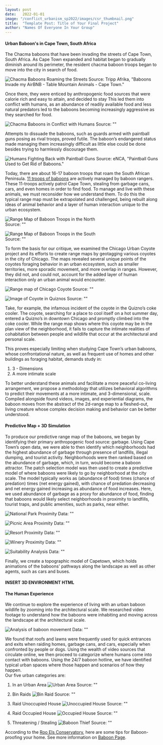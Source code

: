```yaml
---
layout: post
date:   2022-01-01
image: "/conflict_urbanism_sp2022/images/csr_thumbnail.png"
title:  "Template Post: Title of Your Final Project"
author: "Names Of Everyone In Your Group"
---
```

####  Urban Baboon's in Cape Town, South Africa  

The Chacma baboons that have been invading the streets of Cape Town, South Africa. As Cape Town expanded and habitat began to gradually diminish around its perimeter, the resident chacma baboon troops began to move into the city in search of food.  

![Chacma Baboons Roaming the Streets](/conflict_urbanism_sp2022/images/BABOON_STREETS.gif)
Source: Tripp Afrika, "Baboons Invade my AirBNB - Table Mountain Animals - Cape Town."  

Once there, they were enticed by anthropogenic food sources that were calorie rich and easy to attain, and decided to stay This led them into conflict with humans, as an abundance of readily available food and less natural predators led to the baboons becoming increasingly aggressive as they searched for food.  

![Chacma Baboons in Conflict with Humans](/conflict_urbanism_sp2022/images/BABOON_CONFLICT.gif)
Source: ""

Attempts to dissuade the baboons, such as guards armed with paintball guns posing as rival troops, proved futile. The baboon’s endangered status made managing them increasingly difficult as little else could be done besides trying to harmlessly discourage them.  

![Humans Fighting Back with Paintball Guns](/conflict_urbanism_sp2022/images/BABOON_PAINTBALL.gif)
Source: eNCA, "Paintball Guns Used to Get Rid of Baboons." 

Today, there are about 16-17 baboon troops that roam the South African Peninsula. [11 troops of baboons](https://www.baboons.org.za/index.php/management/cape-peninsula/rangers) are actively managed by baboon rangers. These 11-troops actively patrol Cape Town, stealing from garbage cans, cars, and even homes in order to find food. To manage and live with these animals, we must reconsider how we understand them. To do this the typical range map must be extrapolated and challenged, being rebuilt along ideas of animal behavior and a layer of human interaction unique to the urban ecosystem.  

![Range Map of Baboon Troops in the North](/conflict_urbanism_sp2022/images/BABOON_RANGEMAP_NORTH.jpg)  
Source: ""

![Range Map of Baboon Troops in the South](/conflict_urbanism_sp2022/images/BABOON_RANGEMAP_SOUTH.jpg)  
Source: ""

To form the basis for our critique, we examined the Chicago Urban Coyote project and its efforts to create range maps by geotagging various coyotes in the city of Chicago. The maps revealed several unique points of the coyotes foraging behavior in an urban ecosystem, such as smaller territories, more sporadic movement, and more overlap in ranges. However, they did not, and could not, account for the added layer of human interaction only an urban animal would encounter.  

![Range map of Chicago Coyote](/conflict_urbanism_sp2022/images/BABOON_Coyote_RangeMap.jpg)
Source: ""  

![Image of Coyote in Quiznos](/conflict_urbanism_sp2022/images/BABOON_Coyote_Cooler.jpg)
Source: ""  

Take, for example, the infamous incident of the coyote in the Quizno’s coke cooler. The coyote, searching for a place to cool itself on a hot summer day, entered a Quizno’s in downtown Chicago and promptly climbed into the coke cooler. While the range map shows where this coyote may be in the plan view of the neighborhood, it fails to capture the intimate realities of cohabitation between people and wildlife that occur at the architectural and personal scale.  

This proves especially limiting when studying Cape Town’s urban baboons, whose confrontational nature, as well as frequent use of homes and other buildings as foraging habitat, demands study in:
1. 3 - Dimensions
2. A more intimate scale  

To better understand these animals and facilitate a more peaceful co-living arrangement, we propose a methodology that utilizes behavioral algorithms to predict their movements at a more intimate, and 3-dimensional, scale. Compiled alongside found videos, images, and experiential diagrams, the baboon moves from the abstract of the 2d-range map to a fleshed-out, living creature whose complex decision making and behavior can be better understood.  

####  Predictive Map + 3D Simulation

To produce our predictive range map of the baboons, we began by identifying their primary anthropogenic food source: garbage. Using Cape Town’s open data, we were able to then identify which neighborhoods had the highest abundance of garbage through presence of landfills, illegal dumping, and tourist activity. Neighborhoods were then ranked based on the abundance of garbage, which, in turn, would become a baboon attractor. The patch selection model was then used to create a predictive model of where baboons were likely to go by neighborhood at the city scale. The model typically works as (abundance of food) times (chance of predation) times (net energy gained), with chance of predation decreasing and net energy gained increasing as abundance of food increases. Here, we used abundance of garbage as a proxy for abundance of food, finding that baboons would likely select neighborhoods in proximity to landfills, tourist traps, and public amenities, such as parks, near either.  

![National Park Proximity](/conflict_urbanism_sp2022/images/BABOON_National_Park_Proximity.jpg)
Data: ""  

![Picnic Area Proximity](/conflict_urbanism_sp2022/images/BABOON_Picnic_Area_Proximity.jpg)
Data: ""  

![Resort Proximity](/conflict_urbanism_sp2022/images/BABOON_Resort_Proximity.jpg)
Data: ""  

![Winery Proximity](/conflict_urbanism_sp2022/images/BABOON_Winery_Proximity.jpg)
Data: ""  

![Suitability Analysis](/conflict_urbanism_sp2022/images/BABOON_Suitability_Analysis_Final.jpg)
Data: ""  

Finally, we create a topographic model of Capetown, which holds animations of the baboons' pathways along the landscape as well as other agents, such as cars and buses.  

#### INSERT 3D ENVIRONMENT HTML

####  The Human Experience  

We continue to explore the experience of living with an urban baboon wildlife by zooming into the architectural scale. We researched video footage to understand how the baboons were inhabiting and moving across the landscape at the architectural scale.  

![Analysis of baboon movement](/conflict_urbanism_sp2022/images/BABOON_Movement.gif)
Data: ""  

We found that roofs and lawns were frequently used for quick entrances and exits when raiding homes, garbage cans, and cars, especially when confronted by people or dogs. Using the wealth of video sources that circulate online, we then proceed to categorize where humans come into contact with baboons. Using the 24/7 baboon hotline, we have identified typical urban spaces where those happen and scenarios of how they happen.  
Our five urban categories are:
1. In an Urban Area
![Urban Area](/conflict_urbanism_sp2022/images/BABOON_HOUSERAID.gif)
Source: ""

2. Bin Raids
![Bin Raid](/conflict_urbanism_sp2022/images/BABOON_BINRAID.gif)
Source: ""

3. Raid Unoccupied House
![Unoccupied House](/conflict_urbanism_sp2022/images/BABOON_KITCHENRAID.gif)
Source: ""

4. Raid Occupied House
![Occupied House](/conflict_urbanism_sp2022/images/BABOON_MR.CLARKSON_HOUSE_1.gif)
Source: ""

5. Threatening / Stealing
![Baboon Thief](/conflict_urbanism_sp2022/images/BABOON_STEALING.gif)
Source: ""  


According to the [Roo Els Conservatory](https://rooiels.weebly.com/tips-for-building-and-plot-clearingg.html), here are some tips for Baboon-proofing your home. See more information on [Baboon Page](http://rooiels.weebly.com/baboons.html).  

